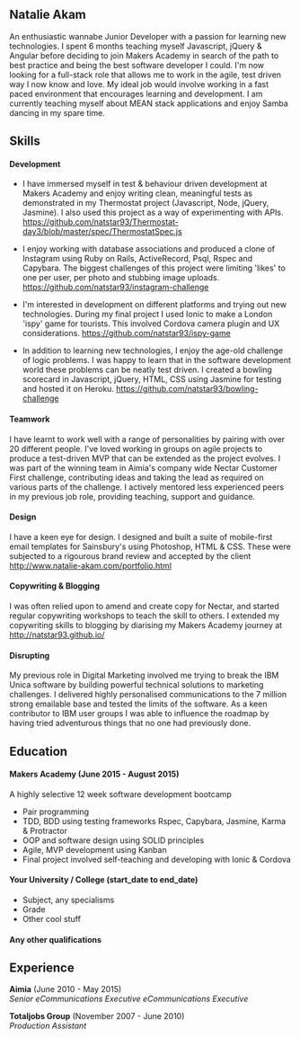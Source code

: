## Natalie Akam

An enthusiastic wannabe Junior Developer with a passion for learning new technologies. I spent 6 months teaching myself Javascript, jQuery & Angular before deciding to join Makers Academy in search of the path to best practice and being the best software developer I could. I'm now looking for a full-stack role that allows me to work in the agile, test driven way I now know and love. My ideal job would involve working in a fast paced environment that encourages learning and development. I am currently teaching myself about MEAN stack applications and enjoy Samba dancing in my spare time.

## Skills

#### Development

- I have immersed myself in test & behaviour driven development at Makers Academy and enjoy writing clean, meaningful tests as demonstrated in my Thermostat project (Javascript, Node, jQuery, Jasmine). I also used this project as a way of experimenting with APIs.
https://github.com/natstar93/Thermostat-day3/blob/master/spec/ThermostatSpec.js

- I enjoy working with database associations and produced a clone of Instagram using Ruby on Rails, ActiveRecord, Psql, Rspec and Capybara. The biggest challenges of this project were limiting 'likes' to one per user, per photo and stubbing image uploads.
https://github.com/natstar93/instagram-challenge

- I'm interested in development on different platforms and trying out new technologies. During my final project I used Ionic to make a London 'ispy' game for tourists. This involved Cordova camera plugin and UX considerations.
https://github.com/natstar93/ispy-game

- In addition to learning new technologies, I enjoy the age-old challenge of logic problems. I was happy to learn that in the software development world these problems can be neatly test driven. I created a bowling scorecard in Javascript, jQuery, HTML, CSS using Jasmine for testing and hosted it on Heroku.
https://github.com/natstar93/bowling-challenge

#### Teamwork

I have learnt to work well with a range of personalities by pairing with over 20 different people. I've loved working in groups on agile projects to produce a test-driven MVP that can be extended as the project evolves. I was part of the winning team in Aimia's company wide Nectar Customer First challenge, contributing ideas and taking the lead as required on various parts of the challenge. I actively mentored less experienced peers in my previous job role, providing teaching, support and guidance.

#### Design 

I have a keen eye for design. I designed and built a suite of mobile-first email templates for Sainsbury's using Photoshop, HTML & CSS. These were subjected to a rigourous brand review and accepted by the client http://www.natalie-akam.com/portfolio.html

#### Copywriting & Blogging

I was often relied upon to amend and create copy for Nectar, and started regular copywriting workshops to teach the skill to others. I extended my copywriting skills to blogging by diarising my Makers Academy journey at http://natstar93.github.io/

#### Disrupting

My previous role in Digital Marketing involved me trying to break the IBM Unica software by building powerful technical solutions to marketing challenges. I delivered highly personalised communications to the 7 million strong emailable base and tested the limits of the software. As a keen contributor to IBM user groups I was able to influence the roadmap by having tried adventurous things that no one had previously done.


## Education

#### Makers Academy (June 2015 - August 2015)

A highly selective 12 week software development bootcamp

- Pair programming 
- TDD, BDD using testing frameworks Rspec, Capybara, Jasmine, Karma & Protractor
- OOP and software design using SOLID principles
- Agile, MVP development using Kanban
- Final project involved self-teaching and developing with Ionic & Cordova


#### Your University / College (start_date to end_date)

- Subject, any specialisms
- Grade
- Other cool stuff

#### Any other qualifications

## Experience

**Aimia** (June 2010 - May 2015)    
*Senior eCommunications Executive*
*eCommunications Executive*

**Totaljobs Group** (November 2007 - June 2010)   
*Production Assistant*  
